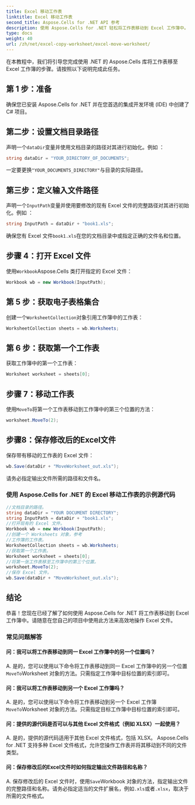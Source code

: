 ```yaml
---
title: Excel 移动工作表
linktitle: Excel 移动工作表
second_title: Aspose.Cells for .NET API 参考
description: 使用 Aspose.Cells for .NET 轻松将工作表移动到 Excel 工作簿中。
type: docs
weight: 40
url: /zh/net/excel-copy-worksheet/excel-move-worksheet/
---
```

在本教程中，我们将引导您完成使用 .NET 的 Aspose.Cells 库将工作表移至 Excel 工作簿的步骤。请按照以下说明完成此任务。


## 第 1 步：准备

确保您已安装 Aspose.Cells for .NET 并在您首选的集成开发环境 (IDE) 中创建了 C# 项目。

## 第二步：设置文档目录路径

声明一个`dataDir`变量并使用文档目录的路径对其进行初始化。例如 ：

```csharp
string dataDir = "YOUR_DIRECTORY_OF_DOCUMENTS";
```

一定要更换`"YOUR_DOCUMENTS_DIRECTORY"`与目录的实际路径。

## 第三步：定义输入文件路径

声明一个`InputPath`变量并使用要修改的现有 Excel 文件的完整路径对其进行初始化。例如 ：

```csharp
string InputPath = dataDir + "book1.xls";
```

确保您有 Excel 文件`book1.xls`在您的文档目录中或指定正确的文件名和位置。

## 步骤 4：打开 Excel 文件

使用`Workbook`Aspose.Cells 类打开指定的 Excel 文件：

```csharp
Workbook wb = new Workbook(InputPath);
```

## 第 5 步：获取电子表格集合

创建一个`WorksheetCollection`对象引用工作簿中的工作表：

```csharp
WorksheetCollection sheets = wb.Worksheets;
```

## 第 6 步：获取第一个工作表

获取工作簿中的第一个工作表：

```csharp
Worksheet worksheet = sheets[0];
```

## 步骤 7：移动工作表

使用`MoveTo`将第一个工作表移动到工作簿中的第三个位置的方法：

```csharp
worksheet.MoveTo(2);
```

## 步骤8：保存修改后的Excel文件

保存带有移动的工作表的 Excel 文件：

```csharp
wb.Save(dataDir + "MoveWorksheet_out.xls");
```

请务必指定输出文件所需的路径和文件名。

### 使用 Aspose.Cells for .NET 的 Excel 移动工作表的示例源代码 
```csharp
//文档目录的路径。
string dataDir = "YOUR DOCUMENT DIRECTORY";
string InputPath = dataDir + "book1.xls";
//打开现有的 Excel 文件。
Workbook wb = new Workbook(InputPath);
//创建一个 Worksheets 对象，参考
//工作簿的工作表。
WorksheetCollection sheets = wb.Worksheets;
//获取第一个工作表。
Worksheet worksheet = sheets[0];
//将第一张工作表移至工作簿中的第三个位置。
worksheet.MoveTo(2);
//保存 Excel 文件。
wb.Save(dataDir + "MoveWorksheet_out.xls");
```

## 结论

恭喜！您现在已经了解了如何使用 Aspose.Cells for .NET 将工作表移动到 Excel 工作簿中。请随意在您自己的项目中使用此方法来高效地操作 Excel 文件。

### 常见问题解答

#### 问：我可以将工作表移动到同一 Excel 工作簿中的另一个位置吗？

A. 是的，您可以使用以下命令将工作表移动到同一 Excel 工作簿中的另一个位置`MoveTo`Worksheet 对象的方法。只需指定工作簿中目标位置的索引即可。

#### 问：我可以将工作表移动到另一个 Excel 工作簿吗？

A. 是的，您可以使用以下命令将工作表移动到另一个 Excel 工作簿`MoveTo`Worksheet 对象的方法。只需指定目标工作簿中目标位置的索引即可。

#### 问：提供的源代码是否可以与其他 Excel 文件格式（例如 XLSX）一起使用？

A. 是的，提供的源代码适用于其他 Excel 文件格式，包括 XLSX。 Aspose.Cells for .NET 支持多种 Excel 文件格式，允许您操作工作表并将其移动到不同的文件类型。

#### 问：保存修改后的Excel文件时如何指定输出文件路径和名称？

A. 保存修改后的 Excel 文件时，使用`Save`Workbook 对象的方法，指定输出文件的完整路径和名称。请务必指定适当的文件扩展名，例如`.xls`或者`.xlsx`，取决于所需的文件格式。